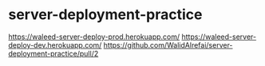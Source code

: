 # server-deployment-practice

https://waleed-server-deploy-prod.herokuapp.com/
https://waleed-server-deploy-dev.herokuapp.com/
https://github.com/WalidAlrefai/server-deployment-practice/pull/2